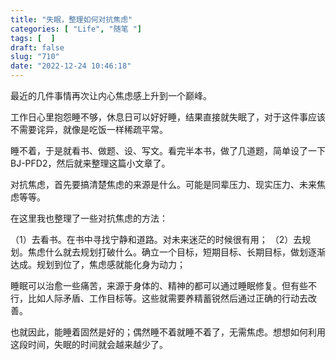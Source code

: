```yaml
---
title: "失眠，整理如何对抗焦虑"
categories: [ "Life", "随笔 "]
tags: [  ]
draft: false
slug: "710"
date: "2022-12-24 10:46:18"
---
```



最近的几件事情再次让内心焦虑感上升到一个巅峰。

工作日心里抱怨睡不够，休息日可以好好睡，结果直接就失眠了，对于这件事应该不需要诧异，就像是吃饭一样稀疏平常。

睡不着，于是就看书、做题、设、写文。看完半本书，做了几道题，简单设了一下 BJ-PFD2，然后就来整理这篇小文章了。

对抗焦虑，首先要搞清楚焦虑的来源是什么。可能是同辈压力、现实压力、未来焦虑等等。

在这里我也整理了一些对抗焦虑的方法：

（1）去看书。在书中寻找宁静和道路。对未来迷茫的时候很有用；
（2）去规划。焦虑什么就去规划打破什么。确立一个目标，短期目标、长期目标，做划逐渐达成。规划到位了，焦虑感就能化身为动力；


睡眠可以治愈一些痛苦，来源于身体的、精神的都可以通过睡眠修复。但有些不行，比如人际矛盾、工作目标等。这些就需要养精蓄锐然后通过正确的行动去改善。

也就因此，能睡着固然是好的；偶然睡不着就睡不着了，无需焦虑。想想如何利用这段时间，失眠的时间就会越来越少了。

